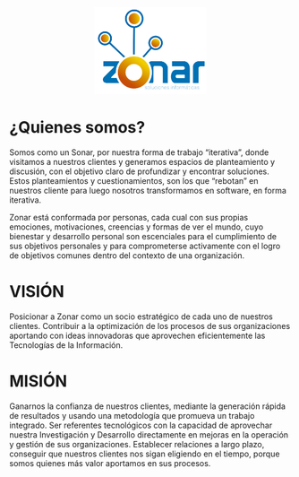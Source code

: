 <div id="header" align="center">
  <img src="https://github.com/zonar-cl/.github/blob/8f82ae983f11ad0b7c0dd3202fc78dcb2a6d6bd9/profile/Logo-Zonar.png" width="200"/>
</div>

# ¿Quienes somos?

Somos como un Sonar, por nuestra forma de trabajo “iterativa”, donde visitamos a nuestros clientes y generamos espacios de planteamiento y discusión, con el objetivo claro de profundizar y encontrar soluciones. Estos planteamientos y cuestionamientos, son los que “rebotan” en nuestros cliente para luego nosotros  transformamos en software, en forma iterativa.

Zonar está conformada por personas, cada cual con sus propias emociones, motivaciones, creencias y formas de ver el mundo, cuyo bienestar y desarrollo personal son escenciales para el cumplimiento de sus objetivos personales y para comprometerse activamente con el logro de objetivos comunes dentro del contexto de una organización.


# VISIÓN

Posicionar a Zonar como un socio estratégico de cada uno de nuestros clientes. Contribuir a la optimización de los procesos de sus organizaciones aportando con ideas innovadoras que aprovechen eficientemente las Tecnologías de la Información.


# MISIÓN

Ganarnos la confianza de nuestros clientes, mediante la generación rápida de resultados y usando una metodología que promueva un trabajo integrado. Ser referentes tecnológicos con la capacidad de aprovechar nuestra Investigación y Desarrollo directamente en mejoras en la operación y gestión de sus organizaciones. Establecer relaciones a largo plazo, conseguir que nuestros clientes nos sigan eligiendo en el tiempo, porque somos quienes más valor aportamos en sus procesos.
